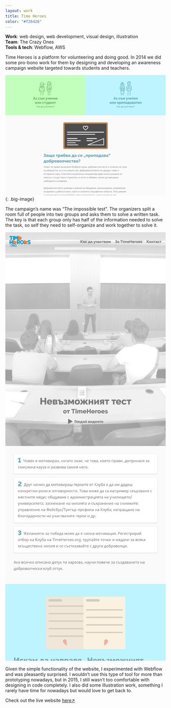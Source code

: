 ```yaml
---
layout: work
title: Time Heroes
color: "#f26426"
---
```


**Work**: web design, web development, visual design, illustration<br>
**Team**: The Crazy Ones<br>
**Tools & tech**: Webflow, AWS

Time Heroes is a platform for volunteering and doing good. In 2014 we did some pro-bono work for them by designing and developing an awareness campaign website targeted towards students and teachers.

![](/images/work/time-heroes/time-heroes-1.png){: .big-image}

The campaign’s name was “The impossible test”. The organizers split a room full of people into two groups and asks them to solve a written task. The key is that each group only has half of the information needed to solve the task, so self they need to self-organize and work together to solve it.

![](/images/work/time-heroes/time-heroes-2.png)
![](/images/work/time-heroes/time-heroes-3.png)

Given the simple functionality of the website, I experimented with Webflow and was pleasantly surprised. I wouldn’t use this type of tool for more than prototyping nowadays, but in 2015, I still wasn’t too comfortable with designing in code completely. I also did some illustration work, something I rarely have time for nowadays but would love to get back to.

Check out the live website <a href="https://timeheroes.org/theimpossibletest/" target="_blank">here↗</a>
